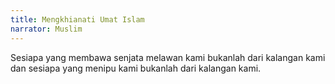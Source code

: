 ```yaml
---
title: Mengkhianati Umat Islam
narrator: Muslim
---
```


Sesiapa yang membawa senjata melawan kami bukanlah dari kalangan kami dan sesiapa yang menipu kami bukanlah dari kalangan kami.
